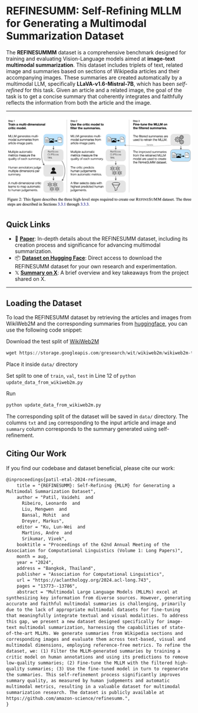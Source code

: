 # **REFINESUMM: Self-Refining MLLM for Generating a Multimodal Summarization Dataset**

The **REFINESUMMM** dataset is a comprehensive benchmark designed for training and evaluating Vision-Language models aimed at **image-text multimodal summarization**. This dataset includes triplets of text, related image and summaries based on sections of Wikipedia articles and their accompanying images. These summaries are created automatically by a multimodal LLM, specifically **LLaVA-v1.6-Mistral-7B**, which has been *self-refined* for this task. Given an article and a related image, the goal of the task is to get a concise summary that coherently integrates and faithfully reflects the information from both the article and the image.

---
<img width="1372" alt="image" src="self-refine.png">

## **Quick Links**

- 📄 [**Paper**](https://aclanthology.org/2024.acl-long.743/): In-depth details about the REFINESUMM dataset, including its creation process and significance for advancing multimodal summarization.
- 📦 [**Dataset on Hugging Face**](https://huggingface.co/datasets/vaidehi99/RefineSumm): Direct access to download the REFINESUMM dataset for your own research and experimentation.
- 𝕏 [**Summary on X**](https://x.com/vaidehi_patil_/status/1823174854469673445): A brief overview and key takeaways from the project shared on X.

---

## **Loading the Dataset**

To load the REFINESUMM dataset by retrieving the articles and images from WikiWeb2M and the corresponding summaries from [huggingface](ttps://huggingface.co/datasets/vaidehi99/RefineSumm), you can use the following code snippet:

Download the test split of [WikiWeb2M](https://github.com/google-research-datasets/wit/blob/main/wikiweb2m.md)

```python
wget https://storage.googleapis.com/gresearch/wit/wikiweb2m/wikiweb2m-test.tfrecord.gz
```

Place it inside ```data/``` directory

Set split to one of ```train```, ```val```, ```test``` in Line 12 of ```python update_data_from_wikiweb2m.py```

Run 
```python
python update_data_from_wikiweb2m.py
```
The corresponding split of the dataset will be saved in ```data/``` directory.
The columns ```txt``` and ```img``` corresponding to the input article and image and ```summary``` column corresponds to the summary generated using self-refinement.


## Citing Our Work

If you find our codebase and 
dataset beneficial, please cite our work:
```
@inproceedings{patil-etal-2024-refinesumm,
    title = "{REFINESUMM}: Self-Refining {MLLM} for Generating a Multimodal Summarization Dataset",
    author = "Patil, Vaidehi  and
      Ribeiro, Leonardo  and
      Liu, Mengwen  and
      Bansal, Mohit  and
      Dreyer, Markus",
    editor = "Ku, Lun-Wei  and
      Martins, Andre  and
      Srikumar, Vivek",
    booktitle = "Proceedings of the 62nd Annual Meeting of the Association for Computational Linguistics (Volume 1: Long Papers)",
    month = aug,
    year = "2024",
    address = "Bangkok, Thailand",
    publisher = "Association for Computational Linguistics",
    url = "https://aclanthology.org/2024.acl-long.743",
    pages = "13773--13786",
    abstract = "Multimodal Large Language Models (MLLMs) excel at synthesizing key information from diverse sources. However, generating accurate and faithful multimodal summaries is challenging, primarily due to the lack of appropriate multimodal datasets for fine-tuning that meaningfully integrate textual and visual modalities. To address this gap, we present a new dataset designed specifically for image-text multimodal summarization, harnessing the capabilities of state-of-the-art MLLMs. We generate summaries from Wikipedia sections and corresponding images and evaluate them across text-based, visual and multimodal dimensions, employing reference-free metrics. To refine the dataset, we: (1) Filter the MLLM-generated summaries by training a critic model on human annotations and using its predictions to remove low-quality summaries; (2) Fine-tune the MLLM with the filtered high-quality summaries; (3) Use the fine-tuned model in turn to regenerate the summaries. This self-refinement process significantly improves summary quality, as measured by human judgements and automatic multimodal metrics, resulting in a valuable dataset for multimodal summarization research. The dataset is publicly available at https://github.com/amazon-science/refinesumm.",
}
```
